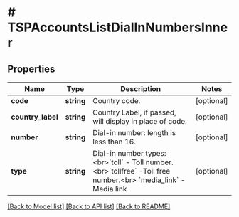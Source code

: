 # # TSPAccountsListDialInNumbersInner

## Properties

Name | Type | Description | Notes
------------ | ------------- | ------------- | -------------
**code** | **string** | Country code. | [optional]
**country_label** | **string** | Country Label, if passed, will display in place of code. | [optional]
**number** | **string** | Dial-in number: length is less than 16. | [optional]
**type** | **string** | Dial-in number types:&lt;br&gt;&#x60;toll&#x60; - Toll number.&lt;br&gt;&#x60;tollfree&#x60; -Toll free number.&lt;br&gt; &#x60;media_link&#x60; - Media link | [optional]

[[Back to Model list]](../../README.md#models) [[Back to API list]](../../README.md#endpoints) [[Back to README]](../../README.md)

